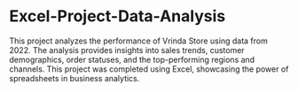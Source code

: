 # Excel-Project-Data-Analysis
This project analyzes the performance of Vrinda Store using data from 2022. The analysis provides insights into sales trends, customer demographics, order statuses, and the top-performing regions and channels. This project was completed using Excel, showcasing the power of spreadsheets in business analytics.
